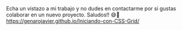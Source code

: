 Echa un vistazo a mi trabajo y no dudes en contactarme por si gustas colaborar en un nuevo proyecto. 
Saludos!! 😅🐔
https://genarojavier.github.io/Iniciando-con-CSS-Grid/ 
